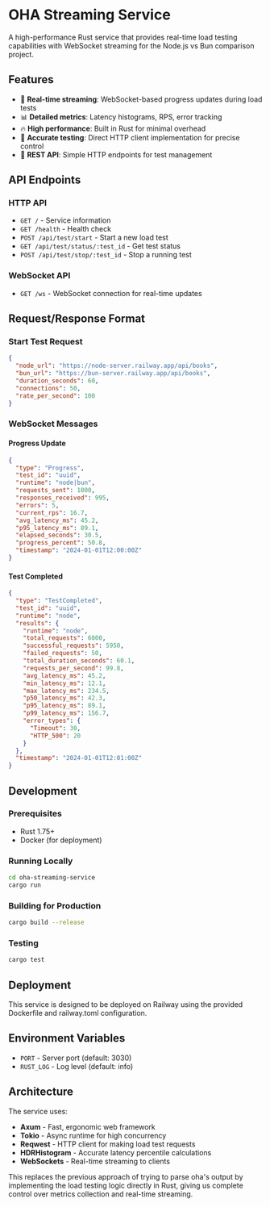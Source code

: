 # OHA Streaming Service

A high-performance Rust service that provides real-time load testing capabilities with WebSocket streaming for the Node.js vs Bun comparison project.

## Features

- 🚀 **Real-time streaming**: WebSocket-based progress updates during load tests
- 📊 **Detailed metrics**: Latency histograms, RPS, error tracking
- 🔥 **High performance**: Built in Rust for minimal overhead
- 🎯 **Accurate testing**: Direct HTTP client implementation for precise control
- 📡 **REST API**: Simple HTTP endpoints for test management

## API Endpoints

### HTTP API

- `GET /` - Service information
- `GET /health` - Health check
- `POST /api/test/start` - Start a new load test
- `GET /api/test/status/:test_id` - Get test status
- `POST /api/test/stop/:test_id` - Stop a running test

### WebSocket API

- `GET /ws` - WebSocket connection for real-time updates

## Request/Response Format

### Start Test Request
```json
{
  "node_url": "https://node-server.railway.app/api/books",
  "bun_url": "https://bun-server.railway.app/api/books", 
  "duration_seconds": 60,
  "connections": 50,
  "rate_per_second": 100
}
```

### WebSocket Messages

#### Progress Update
```json
{
  "type": "Progress",
  "test_id": "uuid",
  "runtime": "node|bun",
  "requests_sent": 1000,
  "responses_received": 995,
  "errors": 5,
  "current_rps": 16.7,
  "avg_latency_ms": 45.2,
  "p95_latency_ms": 89.1,
  "elapsed_seconds": 30.5,
  "progress_percent": 50.8,
  "timestamp": "2024-01-01T12:00:00Z"
}
```

#### Test Completed
```json
{
  "type": "TestCompleted",
  "test_id": "uuid",
  "runtime": "node",
  "results": {
    "runtime": "node",
    "total_requests": 6000,
    "successful_requests": 5950,
    "failed_requests": 50,
    "total_duration_seconds": 60.1,
    "requests_per_second": 99.8,
    "avg_latency_ms": 45.2,
    "min_latency_ms": 12.1,
    "max_latency_ms": 234.5,
    "p50_latency_ms": 42.3,
    "p95_latency_ms": 89.1,
    "p99_latency_ms": 156.7,
    "error_types": {
      "Timeout": 30,
      "HTTP_500": 20
    }
  },
  "timestamp": "2024-01-01T12:01:00Z"
}
```

## Development

### Prerequisites
- Rust 1.75+
- Docker (for deployment)

### Running Locally
```bash
cd oha-streaming-service
cargo run
```

### Building for Production
```bash
cargo build --release
```

### Testing
```bash
cargo test
```

## Deployment

This service is designed to be deployed on Railway using the provided Dockerfile and railway.toml configuration.

## Environment Variables

- `PORT` - Server port (default: 3030)
- `RUST_LOG` - Log level (default: info)

## Architecture

The service uses:
- **Axum** - Fast, ergonomic web framework
- **Tokio** - Async runtime for high concurrency
- **Reqwest** - HTTP client for making load test requests
- **HDRHistogram** - Accurate latency percentile calculations
- **WebSockets** - Real-time streaming to clients

This replaces the previous approach of trying to parse oha's output by implementing the load testing logic directly in Rust, giving us complete control over metrics collection and real-time streaming.